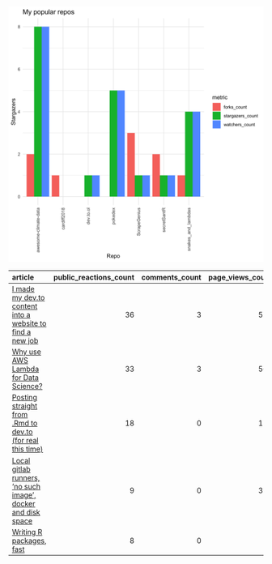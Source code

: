 
![](https://github.com/daveparr/daveparr/blob/master/graph.png)

| article                                                                                                                                                     | public\_reactions\_count | comments\_count | page\_views\_count |
| :---------------------------------------------------------------------------------------------------------------------------------------------------------- | -----------------------: | --------------: | -----------------: |
| [I made my dev.to content into a website to find a new job](https://dev.to/daveparr/i-made-my-dev-to-content-into-a-website-to-find-a-new-job-2kn5)         |                       36 |               3 |                518 |
| [Why use AWS Lambda for Data Science?](https://dev.to/daveparr/why-use-aws-lambda-for-data-science-421)                                                     |                       33 |               3 |                560 |
| [Posting straight from .Rmd to dev.to (for real this time)](https://dev.to/daveparr/posting-straight-from-rmd-to-dev-to-1j4p)                               |                       18 |               0 |                173 |
| [Local gitlab runners, ‘no such image’, docker and disk space](https://dev.to/daveparr/gotcha-local-gitlab-runners-no-such-image-docker-and-disk-space-7ei) |                        9 |               0 |                376 |
| [Writing R packages, fast](https://dev.to/daveparr/writing-r-packages-fast-474c)                                                                            |                        8 |               0 |                 14 |
